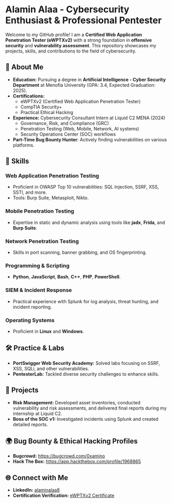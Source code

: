 # Alamin Alaa - Cybersecurity Enthusiast & Professional Pentester

Welcome to my GitHub profile! I am a **Certified Web Application Penetration Tester (eWPTXv2)** with a strong foundation in **offensive security** and **vulnerability assessment**. This repository showcases my projects, skills, and contributions to the field of cybersecurity.

## 🚀 About Me

- **Education:** Pursuing a degree in **Artificial Intelligence - Cyber Security Department** at Menofia University (GPA: 3.4, Expected Graduation: 2025).
- **Certifications:**
    - eWPTXv2 (Certified Web Application Penetration Tester)
    - CompTIA Security+
    - Practical Ethical Hacking
- **Experience:** Cybersecurity Consultant Intern at Liquid C2 MENA (2024)
    - Governance, Risk, and Compliance (GRC)
    - Penetration Testing (Web, Mobile, Network, AI systems)
    - Security Operations Center (SOC) workflows
- **Part-Time Bug Bounty Hunter**: Actively finding vulnerabilities on various platforms.

## 🔧 Skills

### Web Application Penetration Testing

- Proficient in OWASP Top 10 vulnerabilities: SQL Injection, SSRF, XSS, SSTI, and more.
- Tools: Burp Suite, Metasploit, Nikto.

### Mobile Penetration Testing

- Expertise in static and dynamic analysis using tools like **jadx**, **Frida**, and **Burp Suite**.

### Network Penetration Testing

- Skills in port scanning, banner grabbing, and OS fingerprinting.

### Programming & Scripting

- **Python**, **JavaScript**, **Bash**, **C++**, **PHP**, **PowerShell**.

### SIEM & Incident Response

- Practical experience with Splunk for log analysis, threat hunting, and incident reporting.

### Operating Systems

- Proficient in **Linux** and **Windows**.

## 🛠 Practice & Labs

- **PortSwigger Web Security Academy:** Solved labs focusing on SSRF, XSS, SQLi, and other vulnerabilities.
- **PentesterLab:** Tackled diverse security challenges to enhance skills.

## 📘 Projects

- **Risk Management:** Developed asset inventories, conducted vulnerability and risk assessments, and delivered final reports during my internship at Liquid C2.
- **Boss of the SOC v1:** Investigated incidents using Splunk and created detailed reports.

## 🌍 Bug Bounty & Ethical Hacking Profiles

- **Bugcrowd:** https://bugcrowd.com/0xamino
- **Hack The Box:** https://app.hackthebox.com/profile/1968865

## 🌐 Connect with Me

- **LinkedIn:** [alaminalaa8](https://www.linkedin.com/in/alaminalaa8/)
- **Certification Verification:** [eWPTXv2 Certificate](https://certs.ine.com/15c169f4-8cce-4813-b690-42baaf8d5932)
